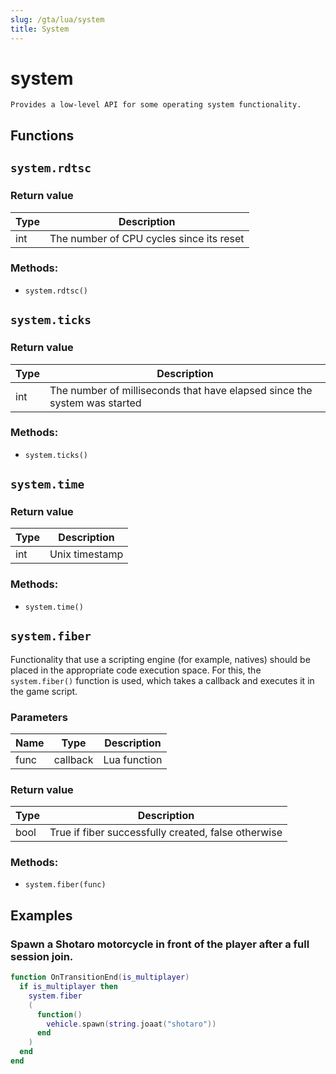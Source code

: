 ```yaml
---
slug: /gta/lua/system
title: System
---
```


# system

```ebnf
Provides a low-level API for some operating system functionality.
```

## Functions

## `system.rdtsc`

### Return value
| Type | Description                              |
| ---- | ---------------------------------------- |
| int  | The number of CPU cycles since its reset |

### Methods:
- `system.rdtsc()`

## `system.ticks`

### Return value
| Type | Description                                                               |
| ---- | ------------------------------------------------------------------------- |
| int  | The number of milliseconds that have elapsed since the system was started |

### Methods:
- `system.ticks()`

## `system.time`

### Return value
| Type | Description    |
| ---- | -------------- |
| int  | Unix timestamp |

### Methods:
- `system.time()`

## `system.fiber`


Functionality that use a scripting engine (for example, natives) should be placed in the appropriate code execution space. For this, the ```system.fiber()``` function is used, which takes a callback and executes it in the game script.

### Parameters
| Name | Type     | Description  |
| ---- | -------- | ------------ |
| func | callback | Lua function |

### Return value
| Type | Description                                         |
| ---- | --------------------------------------------------- |
| bool | True if fiber successfully created, false otherwise |

### Methods:
- `system.fiber(func)`

## Examples

### Spawn a Shotaro motorcycle in front of the player after a full session join.
```lua
function OnTransitionEnd(is_multiplayer)
  if is_multiplayer then
    system.fiber
    (
      function() 
        vehicle.spawn(string.joaat("shotaro")) 
      end
    )
  end
end
```